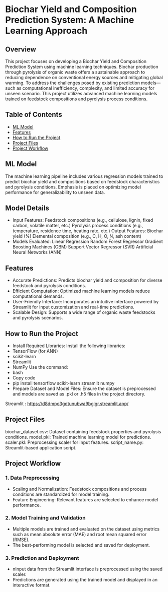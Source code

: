 # Biochar Yield and Composition Prediction System: A Machine Learning Approach

## Overview
This project focuses on developing a Biochar Yield and Composition Prediction System using machine learning techniques. Biochar production through pyrolysis of organic waste offers a sustainable approach to reducing dependence on conventional energy sources and mitigating global warming. To address the challenges posed by existing prediction models—such as computational inefficiency, complexity, and limited accuracy for unseen scenario. This project utilizes advanced machine learning models trained on feedstock compositions and pyrolysis process conditions.

## Table of Contents
- [ML Model](#ML-Model)
- [Features](#Features)
- [How to Run the Project](#How-to-Run)
- [Project Files](#Project-Files)
- [Project Workflow](#Project-Workflow)

## ML Model
The machine learning pipeline includes various regression models trained to predict biochar yield and compositions based on feedstock characteristics and pyrolysis conditions. Emphasis is placed on optimizing model performance for generalizability to unseen data.

## Model Details
- Input Features:
Feedstock compositions (e.g., cellulose, lignin, fixed carbon, volatile matter, etc.)
Pyrolysis process conditions (e.g., temperature, residence time, heating rate, etc.)
Output Features:
Biochar yield (%)
Elemental composition (e.g., C, H, O, N, ash content)
- Models Evaluated:
Linear Regression
Random Forest Regressor
Gradient Boosting Machines (GBM)
Support Vector Regressor (SVR)
Artificial Neural Networks (ANN)

## Features
- Accurate Predictions: Predicts biochar yield and composition for diverse feedstock and pyrolysis conditions.
- Efficient Computation: Optimized machine learning models reduce computational demands.
- User-Friendly Interface: Incorporates an intuitive interface powered by Streamlit for input customization and real-time predictions.
- Scalable Design: Supports a wide range of organic waste feedstocks and pyrolysis scenarios.

## How to Run the Project
- Install Required Libraries: Install the following libraries:
- TensorFlow (for ANN)
- scikit-learn
- Streamlit
- NumPy
Use the command:
- bash
- Copy code
- pip install tensorflow scikit-learn streamlit numpy  
- Prepare Dataset and Model Files: Ensure the dataset is preprocessed and models are saved as .pkl or .h5 files in the project directory.

Streamlit : https://d8dmpo3gdtunubwa9bgigr.streamlit.app/

## Project Files
biochar_dataset.csv: Dataset containing feedstock properties and pyrolysis conditions.
model.pkl: Trained machine learning model for predictions.
scaler.pkl: Preprocessing scaler for input features.
script_name.py: Streamlit-based application script.

## Project Workflow
### 1. Data Preprocessing
- Scaling and Normalization: Feedstock compositions and process conditions are standardized for model training.
- Feature Engineering: Relevant features are selected to enhance model performance.
### 2. Model Training and Validation
- Multiple models are trained and evaluated on the dataset using metrics such as mean absolute error (MAE) and root mean squared error (RMSE).
- The best-performing model is selected and saved for deployment.
### 3. Prediction and Deployment
- nInput data from the Streamlit interface is preprocessed using the saved scaler.
- Predictions are generated using the trained model and displayed in an interactive format.
